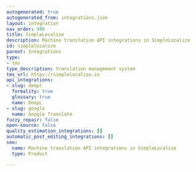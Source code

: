 ```yaml
---
autogenerated: true
autogenerated_from: integrations.json
layout: integration
nav_order: 998
title: SimpleLocalize
description: Machine translation API integrations in SimpleLocalize
id: simplelocalize
parent: Integrations
type:
- tms
type_description: translation management system
tms_url: https://simplelocalize.io
api_integrations:
- slug: deepl
  formality: true
  glossary: true
  name: DeepL
- slug: google
  name: Google Translate
fuzzy_repair: false
open-source: false
quality_estimation_integrations: []
automatic_post_editing_integrations: []
seo:
  name: Machine translation API integrations in SimpleLocalize
  type: Product

---
```


